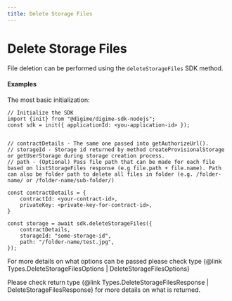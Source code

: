 ```yaml
---
title: Delete Storage Files
---
```


# Delete Storage Files

File deletion can be performed using the `deleteStorageFiles` SDK method.

#### Examples

The most basic initialization:

```
// Initialize the SDK
import {init} from "@digime/digime-sdk-nodejs";
const sdk = init({ applicationId: <you-application-id> });


// contractDetails - The same one passed into getAuthorizeUrl().
// storageId - Storage id returned by method createProvisionalStorage or getUserStorage during storage creation process.
// path - (Optional) Pass file path that can be made for each file based on listStorageFiles response (e.g file.path + file.name). Path can also be folder path to delete all files in folder (e.g. /folder-name/ or /folder-name/sub-folder/)

const contractDetails = {
    contractId: <your-contract-id>,
    privateKey: <private-key-for-contract-id>,
}

const storage = await sdk.deleteStorageFiles({
    contractDetails,
    storageId: "some-storage-id",
    path: "/folder-name/test.jpg",
});

```

For more details on what options can be passed please check type {@link Types.DeleteStorageFilesOptions | DeleteStorageFilesOptions}

Please check return type {@link Types.DeleteStorageFilesResponse | DeleteStorageFilesResponse} for more details on what is returned.
